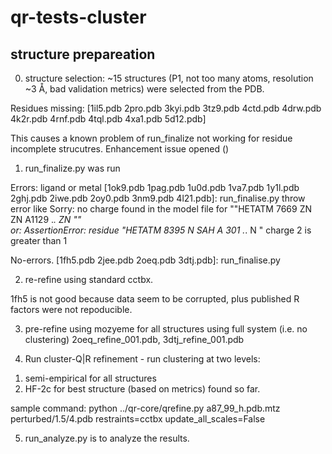 # qr-tests-cluster
## structure prepareation 
0) structure selection: ~15 structures (P1, not too many atoms, resolution ~3 Å, bad validation metrics) were selected from the PDB.

Residues missing: 
[1il5.pdb 2pro.pdb 3kyi.pdb 3tz9.pdb 4ctd.pdb 4drw.pdb 4k2r.pdb 4rnf.pdb 4tql.pdb 4xa1.pdb 5d12.pdb] 

This causes a known problem of run_finalize not working for residue incomplete strucutres. Enhancement issue opened ()

1) run_finalize.py was run

Errors:
ligand or metal
[1ok9.pdb 1pag.pdb 1u0d.pdb 1va7.pdb 1y1l.pdb 2ghj.pdb 2iwe.pdb 2oy0.pdb 3nm9.pdb 4l21.pdb]:
run_finalise.py throw error like 
     Sorry: no charge found in the model file for ""HETATM 7669 ZN    ZN A1129 .*.    ZN  ""   
or:
  AssertionError: residue "HETATM 8395  N   SAH A 301 .*.     N  " charge 2 is greater than 1

No-errors.
[1fh5.pdb 2jee.pdb 2oeq.pdb 3dtj.pdb]: run_finalise.py

2) re-refine using standard cctbx.

1fh5 is not good because data seem to be corrupted, plus published R factors were not repoducible.

3) pre-refine using mozyeme for all structures using full system (i.e. no clustering)
2oeq_refine_001.pdb, 3dtj_refine_001.pdb

4) Run cluster-Q|R refinement -  run clustering at two levels:
 1. semi-empirical  for all structures
 2. HF-2c for best structure (based on metrics) found so far. 

sample command:
python ../qr-core/qrefine.py a87_99_h.pdb.mtz perturbed/1.5/4.pdb restraints=cctbx update_all_scales=False


5) run_analyze.py is to analyze the results.
